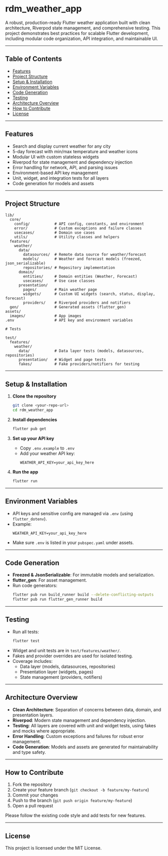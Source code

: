 # rdm_weather_app

A robust, production-ready Flutter weather application built with clean architecture, Riverpod state management, and comprehensive testing. This project demonstrates best practices for scalable Flutter development, including modular code organization, API integration, and maintainable UI.

---

## Table of Contents
- [Features](#features)
- [Project Structure](#project-structure)
- [Setup & Installation](#setup--installation)
- [Environment Variables](#environment-variables)
- [Code Generation](#code-generation)
- [Testing](#testing)
- [Architecture Overview](#architecture-overview)
- [How to Contribute](#how-to-contribute)
- [License](#license)

---

## Features
- Search and display current weather for any city
- 5-day forecast with min/max temperature and weather icons
- Modular UI with custom stateless widgets
- Riverpod for state management and dependency injection
- Error handling for network, API, and parsing issues
- Environment-based API key management
- Unit, widget, and integration tests for all layers
- Code generation for models and assets

---

## Project Structure

```
lib/
  core/
    config/           # API config, constants, and environment
    error/            # Custom exceptions and failure classes
    usecases/         # Domain use cases
    utils/            # Utility classes and helpers
  features/
    weather/
      data/
        datasources/  # Remote data source for weather/forecast
        models/       # Weather and forecast models (freezed, json_serializable)
        repositories/ # Repository implementation
      domain/
        entities/     # Domain entities (Weather, Forecast)
        usecases/     # Use case classes
      presentation/
        pages/        # Main weather page
        widgets/      # Custom UI widgets (search, status, display, forecast)
        providers/    # Riverpod providers and notifiers
  gen/                # Generated assets (flutter_gen)
assets/
  images/             # App images
.env                  # API key and environment variables

# Tests

test/
  features/
    weather/
      data/           # Data layer tests (models, datasources, repositories)
      presentation/   # Widget and page tests
      fakes/          # Fake providers/notifiers for testing
```

---

## Setup & Installation

1. **Clone the repository**
   ```sh
   git clone <your-repo-url>
   cd rdm_weather_app
   ```

2. **Install dependencies**
   ```sh
   flutter pub get
   ```

3. **Set up your API key**
   - Copy `.env.example` to `.env`
   - Add your weather API key:
     ```
     WEATHER_API_KEY=your_api_key_here
     ```

4. **Run the app**
   ```sh
   flutter run
   ```

---

## Environment Variables

- API keys and sensitive config are managed via `.env` (using `flutter_dotenv`).
- Example:
  ```
  WEATHER_API_KEY=your_api_key_here
  ```
- Make sure `.env` is listed in your `pubspec.yaml` under assets.

---

## Code Generation

- **Freezed & JsonSerializable**: For immutable models and serialization.
- **flutter_gen**: For asset management.
- Run code generators:
  ```sh
  flutter pub run build_runner build --delete-conflicting-outputs
  flutter pub run flutter_gen_runner build
  ```

---

## Testing

- Run all tests:
  ```sh
  flutter test
  ```
- Widget and unit tests are in `test/features/weather/`.
- Fakes and provider overrides are used for isolated testing.
- Coverage includes:
  - Data layer (models, datasources, repositories)
  - Presentation layer (widgets, pages)
  - State management (providers, notifiers)

---

## Architecture Overview

- **Clean Architecture**: Separation of concerns between data, domain, and presentation layers.
- **Riverpod**: Modern state management and dependency injection.
- **Testing**: All layers are covered with unit and widget tests, using fakes and mocks where appropriate.
- **Error Handling**: Custom exceptions and failures for robust error management.
- **Code Generation**: Models and assets are generated for maintainability and type safety.

---

## How to Contribute

1. Fork the repository
2. Create your feature branch (`git checkout -b feature/my-feature`)
3. Commit your changes
4. Push to the branch (`git push origin feature/my-feature`)
5. Open a pull request

Please follow the existing code style and add tests for new features.

---

## License

This project is licensed under the MIT License.

